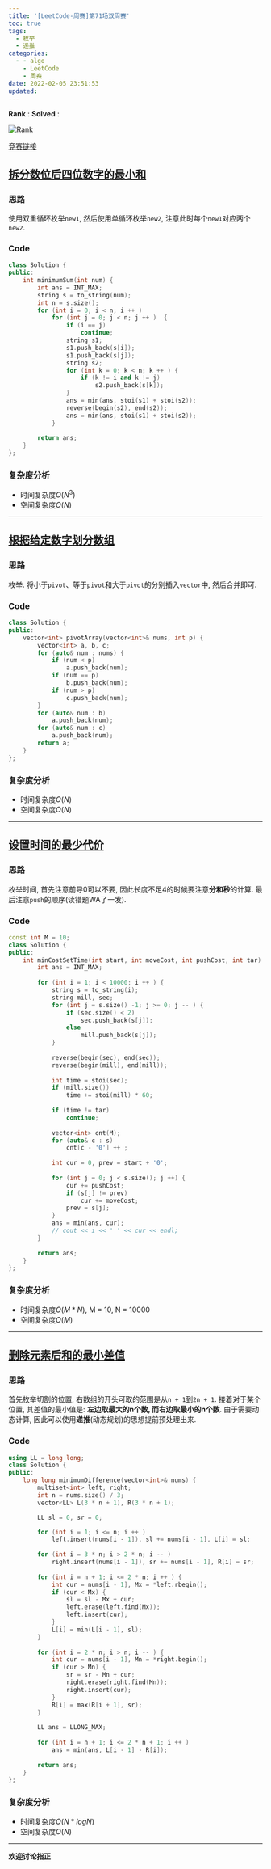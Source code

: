```yaml
---
title: '[LeetCode-周赛]第71场双周赛'
toc: true
tags:
  - 枚举
  - 递推
categories:
  - - algo
    - LeetCode
    - 周赛
date: 2022-02-05 23:51:53
updated:
---
```


**Rank** : 
**Solved** :

![Rank](https://cdn.jsdelivr.net/gh/CsJsss/CsJsss.github.io@hexo/themes/icarus/source/img/2022/1/LeetCode第71场双周赛.png)

[竞赛链接](https://leetcode-cn.com/contest/biweekly-contest-71/ranking/3/)

<!--more-->

## [拆分数位后四位数字的最小和](https://leetcode-cn.com/contest/biweekly-contest-71/problems/minimum-sum-of-four-digit-number-after-splitting-digits/)

### 思路

使用双重循环枚举`new1`, 然后使用单循环枚举`new2`, 注意此时每个`new1`对应两个`new2`.

### Code

```cpp
class Solution {
public:
    int minimumSum(int num) {
        int ans = INT_MAX;
        string s = to_string(num);
        int n = s.size();
        for (int i = 0; i < n; i ++ )
            for (int j = 0; j < n; j ++ )  {
                if (i == j)
                    continue;
                string s1;
                s1.push_back(s[i]);
                s1.push_back(s[j]);
                string s2;
                for (int k = 0; k < n; k ++ ) {
                    if (k != i and k != j)
                        s2.push_back(s[k]);
                }
                ans = min(ans, stoi(s1) + stoi(s2));
                reverse(begin(s2), end(s2));
                ans = min(ans, stoi(s1) + stoi(s2));
            }
        
        return ans;
    }
};
```

### 复杂度分析

- 时间复杂度$O(N^3)$
- 空间复杂度$O(N)$
----

## [根据给定数字划分数组](https://leetcode-cn.com/contest/biweekly-contest-71/problems/partition-array-according-to-given-pivot/)

### 思路

枚举. 将小于`pivot`、等于`pivot`和大于`pivot`的分别插入`vector`中, 然后合并即可.

### Code

```cpp
class Solution {
public:
    vector<int> pivotArray(vector<int>& nums, int p) {
        vector<int> a, b, c;
        for (auto& num : nums) {
            if (num < p)
                a.push_back(num);
            if (num == p)
                b.push_back(num);
            if (num > p)
                c.push_back(num);            
        }
        for (auto& num : b)
            a.push_back(num);
        for (auto& num : c)
            a.push_back(num);    
        return a;
    }
};
```

### 复杂度分析

- 时间复杂度$O(N)$
- 空间复杂度$O(N)$
----

## [设置时间的最少代价](https://leetcode-cn.com/contest/biweekly-contest-71/problems/minimum-cost-to-set-cooking-time/)

### 思路

枚举时间, 首先注意前导0可以不要, 因此长度不足4的时候要注意**分和秒**的计算. 最后注意`push`的顺序(读错题WA了一发).

### Code

```cpp
const int M = 10;
class Solution {
public:
    int minCostSetTime(int start, int moveCost, int pushCost, int tar) {
        int ans = INT_MAX;
        
        for (int i = 1; i < 10000; i ++ ) {
            string s = to_string(i);
            string mill, sec;
            for (int j = s.size() -1; j >= 0; j -- ) {
                if (sec.size() < 2)
                    sec.push_back(s[j]);
                else
                    mill.push_back(s[j]);
            }
            
            reverse(begin(sec), end(sec));
            reverse(begin(mill), end(mill));
            
            int time = stoi(sec);
            if (mill.size())
                time += stoi(mill) * 60;
            
            if (time != tar)
                continue;
            
            vector<int> cnt(M);
            for (auto& c : s)
                cnt[c - '0'] ++ ;
            
            int cur = 0, prev = start + '0';
            
            for (int j = 0; j < s.size(); j ++) {
                cur += pushCost;
                if (s[j] != prev)
                    cur += moveCost;
                prev = s[j];
            }
            ans = min(ans, cur);
            // cout << i << ' ' << cur << endl;                
        }
        
        return ans;
    }
};
```

### 复杂度分析
- 时间复杂度$O(M * N)$, M = 10, N = 10000
- 空间复杂度$O(M)$
----

## [删除元素后和的最小差值](https://leetcode-cn.com/contest/biweekly-contest-71/problems/minimum-difference-in-sums-after-removal-of-elements/)

### 思路

首先枚举切割的位置, 右数组的开头可取的范围是从`n + 1`到`2n + 1`. 接着对于某个位置, 其差值的最小值是: **左边取最大的n个数, 而右边取最小的n个数**.
由于需要动态计算, 因此可以使用**递推**(动态规划)的思想提前预处理出来.

### Code

```cpp
using LL = long long;
class Solution {
public:
    long long minimumDifference(vector<int>& nums) {
        multiset<int> left, right;
        int n = nums.size() / 3;
        vector<LL> L(3 * n + 1), R(3 * n + 1);

        LL sl = 0, sr = 0;

        for (int i = 1; i <= n; i ++ )
            left.insert(nums[i - 1]), sl += nums[i - 1], L[i] = sl;
        
        for (int i = 3 * n; i > 2 * n; i -- )
            right.insert(nums[i - 1]), sr += nums[i - 1], R[i] = sr;
        
        for (int i = n + 1; i <= 2 * n; i ++ ) {
            int cur = nums[i - 1], Mx = *left.rbegin();
            if (cur < Mx) {
                sl = sl - Mx + cur;
                left.erase(left.find(Mx));
                left.insert(cur);
            }
            L[i] = min(L[i - 1], sl);
        }
        
        for (int i = 2 * n; i > n; i -- ) {
            int cur = nums[i - 1], Mn = *right.begin();
            if (cur > Mn) {
                sr = sr - Mn + cur;
                right.erase(right.find(Mn));
                right.insert(cur);                
            }
            R[i] = max(R[i + 1], sr);
        }
        
        LL ans = LLONG_MAX;
        
        for (int i = n + 1; i <= 2 * n + 1; i ++ ) 
            ans = min(ans, L[i - 1] - R[i]);            
        
        return ans;
    }
};
```

### 复杂度分析
- 时间复杂度$O(N * logN)$
- 空间复杂度$O(N)$
----
**欢迎讨论指正**